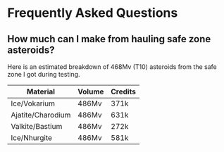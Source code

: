 # Frequently Asked Questions

## How much can I make from hauling safe zone asteroids?

Here is an estimated breakdown of 468Mv (T10) asteroids from the safe zone I got during testing.

<nord-table>

| Material | Volume | Credits |
| --- | --- | --- |
| Ice/Vokarium | 486Mv | 371k |
| Ajatite/Charodium | 486Mv | 631k |
| Valkite/Bastium | 486Mv | 272k |
| Ice/Nhurgite | 486Mv | 581k |

</nord-table>
